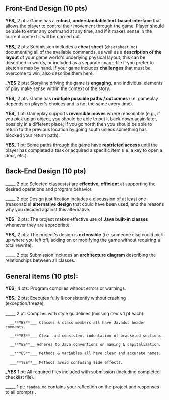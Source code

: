 ## Front-End Design (10 pts)

__**YES**___ 2 pts: Game has a **robust, understandable text-based interface** that allows the player to control their movement through the game.  Player should be able to enter any command at any time, and if it makes sense in the current context it will be carried out.

__**YES**___ 2 pts: Submission includes a **cheat sheet** (`cheatsheet.md`) documenting all of the available commands, as well as a **description of the layout** of your game world's underlying physical layout; this can be described in words, or included as a separate image file if you prefer to sketch a map by hand.  If your game includes **challenges** that must be overcome to win, also describe them here.

___**YES**__ 2 pts: Storyline driving the game is **engaging**, and individual elements of play make sense within the context of the story.

__**YES**___ 2 pts: Game has **multiple possible paths / outcomes** (i.e. gameplay depends on player's choices and is not the same every time).

__**YES**___ 1 pt: Gameplay supports **reversible moves** where reasonable (e.g., if you pick up an object, you should be able to put it back down again later, possibly in a different place; if you go north then you should be able to return to the previous location by going south unless something has blocked your return path).

__**YES**___ 1 pt: Some paths through the game have **restricted access** until the player has completed a task or acquired a specific item (i.e. a key to open a door, etc.).


## Back-End Design (10 pts)

_____ 2 pts: Selected classes(s) are **effective, efficient** at supporting the desired operations and program behavior.

_____ 2 pts: Design justification includes a discussion of at least one (reasonable) **alternative design** that could have been used, and the reasons why you decided against this alternative.

__**YES**___ 2 pts: The project makes effective use of **Java built-in classes** whenever they are appropriate.

__**YES**___ 2 pts: The project's design is **extensible** (i.e. someone else could pick up where you left off, adding on or modifying the game without requiring a total rewrite).

_____ 2 pts: Submission includes an **architecture diagram** describing the relationships between all classes.


## General Items (10 pts):
__**YES**___ 4 pts: Program compiles without errors or warnings.

__**YES**___ 2 pts: Executes fully & consistently without crashing (exception/freeze).

_____ 2 pt: Complies with style guidelines (missing items 1 pt each):

      __**YES**___ Classes & class members all have Javadoc header comments.

      __**YES**___ Clear and consistent indentation of bracketed sections.

      __**YES**__ Adheres to Java conventions on naming & capitalization.

      __**YES**___ Methods & variables all have clear and accurate names.

      ___**YES**__ Methods avoid confusing side effects.

___**YES**__ 1 pt: All required files included with submission (including completed checklist file).

_____ 1 pt: `readme.md` contains your reflection on the project and responses to all prompts .
